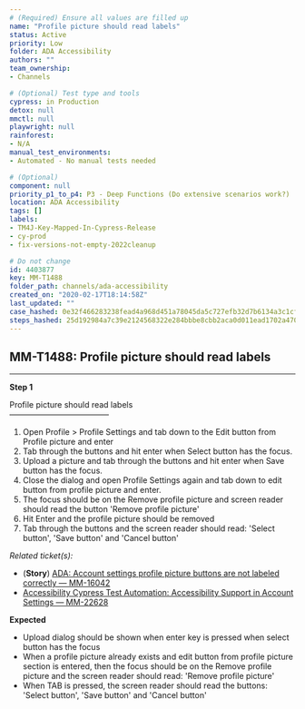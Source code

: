 ```yaml
---
# (Required) Ensure all values are filled up
name: "Profile picture should read labels"
status: Active
priority: Low
folder: ADA Accessibility
authors: ""
team_ownership: 
- Channels

# (Optional) Test type and tools
cypress: in Production
detox: null
mmctl: null
playwright: null
rainforest: 
- N/A
manual_test_environments: 
- Automated - No manual tests needed

# (Optional)
component: null
priority_p1_to_p4: P3 - Deep Functions (Do extensive scenarios work?)
location: ADA Accessibility
tags: []
labels: 
- TM4J-Key-Mapped-In-Cypress-Release
- cy-prod
- fix-versions-not-empty-2022cleanup

# Do not change
id: 4403877
key: MM-T1488
folder_path: channels/ada-accessibility
created_on: "2020-02-17T18:14:58Z"
last_updated: ""
case_hashed: 0e32f466283238fead4a968d451a78045da5c727efb32d7b6134a3c1cfa380211edbf5bc021c17d2685af06a407cf0c2
steps_hashed: 25d192984a7c39e2124568322e284bbbe8cbb2aca0d011ead1702a4706d0f9fbdf632d50d65a24d641220a64c9bc08ac
---
```


## MM-T1488: Profile picture should read labels

---

**Step 1**

Profile picture should read labels\
–––––––––––––––––––––––––

1. Open Profile > Profile Settings and tab down to the Edit button from Profile picture and enter
2. Tab through the buttons and hit enter when Select button has the focus.
3. Upload a picture and tab through the buttons and hit enter when Save button has the focus.
4. Close the dialog and open Profile Settings again and tab down to edit button from profile picture and enter.
5. The focus should be on the Remove profile picture and screen reader should read the button 'Remove profile picture'
6. Hit Enter and the profile picture should be removed
7. Tab through the buttons and the screen reader should read: 'Select button', 'Save button' and 'Cancel button'

_Related ticket(s):_

- (**Story**) [ADA: Account settings profile picture buttons are not labeled correctly — MM-16042](https://mattermost.atlassian.net/browse/MM-16042)
- [Accessibility Cypress Test Automation: Accessibility Support in Account Settings — MM-22628](https://mattermost.atlassian.net/browse/MM-22628)

**Expected**

- Upload dialog should be shown when enter key is pressed when select button has the focus
- When a profile picture already exists and edit button from profile picture section is entered, then the focus should be on the Remove profile picture and the screen reader should read: 'Remove profile picture'
- When TAB is pressed, the screen reader should read the buttons: 'Select button', 'Save button' and 'Cancel button'
